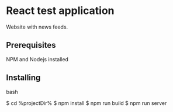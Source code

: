 # React test application

Website with news feeds.

## Prerequisites

NPM and Nodejs installed

## Installing

bash

$ cd %projectDir%
$ npm install
$ npm run build
$ npm run server

